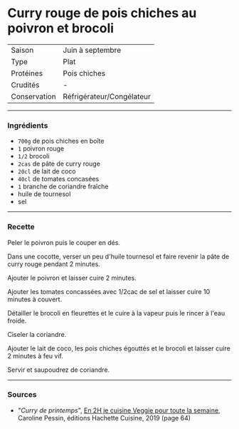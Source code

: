# Curry rouge de pois chiches au poivron et brocoli

| | |
|:---|:---|
| Saison | Juin à septembre |
| Type | Plat |
| Protéines | Pois chiches |
| Crudités | - |
| Conservation | Réfrigérateur/Congélateur |

---

### Ingrédients

* `700g` de pois chiches en boîte
* `1` poivron rouge
* `1/2` brocoli
* `2cas` de pâte de curry rouge
* `20cl` de lait de coco
* `40cl` de tomates concasées
* `1` branche de coriandre fraîche
* huile de tournesol
* sel

---

### Recette

Peler le poivron puis le couper en dés.

Dans une cocotte, verser un peu d'huile tournesol et faire revenir la pâte de curry rouge pendant 2 minutes.

Ajouter le poivron et laisser cuire 2 minutes.

Ajouter les tomates concassées avec 1/2cac de sel et laisser cuire 10 minutes à couvert.

Détailler le brocoli en fleurettes et le cuire à la vapeur puis le rincer à l'eau froide.

Ciseler la coriandre.

Ajouter le lait de coco, les pois chiches égouttés et le brocoli et laisser cuire 2 minutes à feu vif.

Servir et saupoudrez de coriandre.

---

### Sources

* "*Curry de printemps*", [En 2H je cuisine Veggie pour toute la semaine](https://www.hachette-pratique.com/en-2h-je-cuisine-veggie-pour-toute-la-semaine-9782017059745), Caroline Pessin, éditions Hachette Cuisine, 2019 (page 64)
